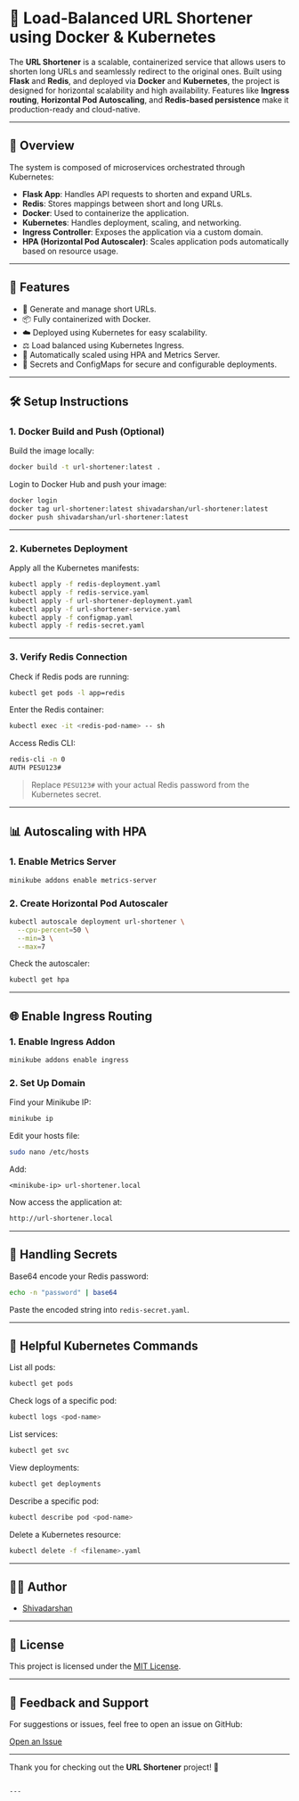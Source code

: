 # 🔗 **Load-Balanced URL Shortener using Docker & Kubernetes**

The **URL Shortener** is a scalable, containerized service that allows users to shorten long URLs and seamlessly redirect to the original ones. Built using **Flask** and **Redis**, and deployed via **Docker** and **Kubernetes**, the project is designed for horizontal scalability and high availability. Features like **Ingress routing**, **Horizontal Pod Autoscaling**, and **Redis-based persistence** make it production-ready and cloud-native.

---

## 📜 **Overview**

The system is composed of microservices orchestrated through Kubernetes:

- **Flask App**: Handles API requests to shorten and expand URLs.
- **Redis**: Stores mappings between short and long URLs.
- **Docker**: Used to containerize the application.
- **Kubernetes**: Handles deployment, scaling, and networking.
- **Ingress Controller**: Exposes the application via a custom domain.
- **HPA (Horizontal Pod Autoscaler)**: Scales application pods automatically based on resource usage.

---

## 🚀 **Features**

- 🔗 Generate and manage short URLs.
- 📦 Fully containerized with Docker.
- ☁️ Deployed using Kubernetes for easy scalability.
- ⚖️ Load balanced using Kubernetes Ingress.
- 🔁 Automatically scaled using HPA and Metrics Server.
- 🔐 Secrets and ConfigMaps for secure and configurable deployments.

---

## 🛠 **Setup Instructions**

### 1. **Docker Build and Push (Optional)**

Build the image locally:

```bash
docker build -t url-shortener:latest .
```

Login to Docker Hub and push your image:

```bash
docker login
docker tag url-shortener:latest shivadarshan/url-shortener:latest
docker push shivadarshan/url-shortener:latest
```

---

### 2. **Kubernetes Deployment**

Apply all the Kubernetes manifests:

```bash
kubectl apply -f redis-deployment.yaml
kubectl apply -f redis-service.yaml
kubectl apply -f url-shortener-deployment.yaml
kubectl apply -f url-shortener-service.yaml
kubectl apply -f configmap.yaml
kubectl apply -f redis-secret.yaml
```

---

### 3. **Verify Redis Connection**

Check if Redis pods are running:

```bash
kubectl get pods -l app=redis
```

Enter the Redis container:

```bash
kubectl exec -it <redis-pod-name> -- sh
```

Access Redis CLI:

```bash
redis-cli -n 0
AUTH PESU123#
```

> Replace `PESU123#` with your actual Redis password from the Kubernetes secret.

---

## 📊 **Autoscaling with HPA**

### 1. **Enable Metrics Server**

```bash
minikube addons enable metrics-server
```

### 2. **Create Horizontal Pod Autoscaler**

```bash
kubectl autoscale deployment url-shortener \
  --cpu-percent=50 \
  --min=3 \
  --max=7
```

Check the autoscaler:

```bash
kubectl get hpa
```

---

## 🌐 **Enable Ingress Routing**

### 1. **Enable Ingress Addon**

```bash
minikube addons enable ingress
```

### 2. **Set Up Domain**

Find your Minikube IP:

```bash
minikube ip
```

Edit your hosts file:

```bash
sudo nano /etc/hosts
```

Add:

```
<minikube-ip> url-shortener.local
```

Now access the application at:

```bash
http://url-shortener.local
```

---

## 🔐 **Handling Secrets**

Base64 encode your Redis password:

```bash
echo -n "password" | base64
```

Paste the encoded string into `redis-secret.yaml`.

---

## 🧰 **Helpful Kubernetes Commands**

List all pods:

```bash
kubectl get pods
```

Check logs of a specific pod:

```bash
kubectl logs <pod-name>
```

List services:

```bash
kubectl get svc
```

View deployments:

```bash
kubectl get deployments
```

Describe a specific pod:

```bash
kubectl describe pod <pod-name>
```

Delete a Kubernetes resource:

```bash
kubectl delete -f <filename>.yaml
```

---

## 👨‍💻 **Author**

- [Shivadarshan](https://github.com/shivadarshan-devadiga)

---

## 📜 **License**

This project is licensed under the [MIT License](LICENSE).

---

## 💬 **Feedback and Support**

For suggestions or issues, feel free to open an issue on GitHub:

[Open an Issue](https://github.com/shivadarshan-devadiga/url-shortener/issues)

---

Thank you for checking out the **URL Shortener** project! 🎉
```

---
